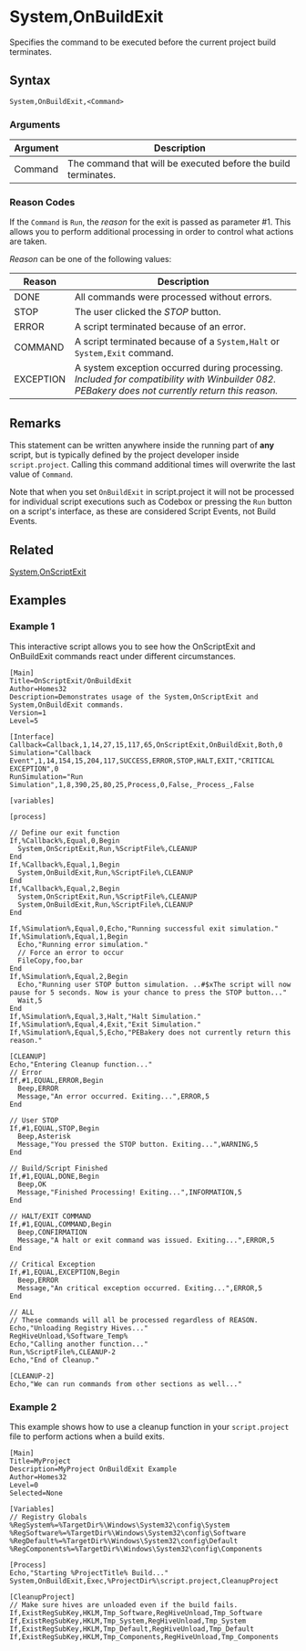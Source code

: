 # System,OnBuildExit

Specifies the command to be executed before the current project build terminates.

## Syntax

```pebakery
System,OnBuildExit,<Command>
```

### Arguments

| Argument | Description |
| --- | --- |
| Command | The command that will be executed before the build terminates. |

### Reason Codes

If the `Command` is `Run`, the *reason* for the exit is passed as parameter #1. This allows you to perform additional processing in order to control what actions are taken.

*Reason* can be one of the following values:

| Reason | Description |
| --- | --- |
| DONE | All commands were processed without errors. |
| STOP | The user clicked the *STOP* button. |
| ERROR | A script terminated because of an error. |
| COMMAND | A script terminated because of a `System,Halt` or `System,Exit` command. |
| EXCEPTION | A system exception occurred during processing. *Included for compatibility with Winbuilder 082. PEBakery does not currently return this reason.*|

## Remarks

This statement can be written anywhere inside the running part of **any** script, but is typically defined by the project developer inside `script.project`. Calling this command additional times will overwrite the last value of `Command`.

Note that when you set `OnBuildExit` in script.project it will not be processed for individual script executions such as Codebox or pressing the `Run` button on a script's interface, as these are considered Script Events, not Build Events.

## Related

[System,OnScriptExit](./OnScriptExit.md)

## Examples

### Example 1

This interactive script allows you to see how the OnScriptExit and OnBuildExit commands react under different circumstances.

```pebakery
[Main]
Title=OnScriptExit/OnBuildExit
Author=Homes32
Description=Demonstrates usage of the System,OnScriptExit and System,OnBuildExit commands.
Version=1
Level=5

[Interface]
Callback=Callback,1,14,27,15,117,65,OnScriptExit,OnBuildExit,Both,0
Simulation="Callback Event",1,14,154,15,204,117,SUCCESS,ERROR,STOP,HALT,EXIT,"CRITICAL EXCEPTION",0
RunSimulation="Run Simulation",1,8,390,25,80,25,Process,0,False,_Process_,False

[variables]

[process]

// Define our exit function
If,%Callback%,Equal,0,Begin
  System,OnScriptExit,Run,%ScriptFile%,CLEANUP
End
If,%Callback%,Equal,1,Begin
  System,OnBuildExit,Run,%ScriptFile%,CLEANUP
End
If,%Callback%,Equal,2,Begin
  System,OnScriptExit,Run,%ScriptFile%,CLEANUP
  System,OnBuildExit,Run,%ScriptFile%,CLEANUP
End

If,%Simulation%,Equal,0,Echo,"Running successful exit simulation."
If,%Simulation%,Equal,1,Begin
  Echo,"Running error simulation."
  // Force an error to occur
  FileCopy,foo,bar
End
If,%Simulation%,Equal,2,Begin
  Echo,"Running user STOP button simulation. ..#$xThe script will now pause for 5 seconds. Now is your chance to press the STOP button..."
  Wait,5
End
If,%Simulation%,Equal,3,Halt,"Halt Simulation."
If,%Simulation%,Equal,4,Exit,"Exit Simulation."
If,%Simulation%,Equal,5,Echo,"PEBakery does not currently return this reason."

[CLEANUP]
Echo,"Entering Cleanup function..."
// Error
If,#1,EQUAL,ERROR,Begin
  Beep,ERROR
  Message,"An error occurred. Exiting...",ERROR,5
End

// User STOP
If,#1,EQUAL,STOP,Begin
  Beep,Asterisk
  Message,"You pressed the STOP button. Exiting...",WARNING,5
End

// Build/Script Finished
If,#1,EQUAL,DONE,Begin
  Beep,OK
  Message,"Finished Processing! Exiting...",INFORMATION,5
End

// HALT/EXIT COMMAND
If,#1,EQUAL,COMMAND,Begin
  Beep,CONFIRMATION
  Message,"A halt or exit command was issued. Exiting...",ERROR,5
End

// Critical Exception
If,#1,EQUAL,EXCEPTION,Begin
  Beep,ERROR
  Message,"An critical exception occurred. Exiting...",ERROR,5
End

// ALL
// These commands will all be processed regardless of REASON.
Echo,"Unloading Registry Hives..."
RegHiveUnload,%Software_Temp%
Echo,"Calling another function..."
Run,%ScriptFile%,CLEANUP-2
Echo,"End of Cleanup."

[CLEANUP-2]
Echo,"We can run commands from other sections as well..."

```

### Example 2

This example shows how to use a cleanup function in your `script.project` file to perform actions when a build exits.

```pebakery
[Main]
Title=MyProject
Description=MyProject OnBuildExit Example
Author=Homes32
Level=0
Selected=None

[Variables]
// Registry Globals
%RegSystem%=%TargetDir%\Windows\System32\config\System
%RegSoftware%=%TargetDir%\Windows\System32\config\Software
%RegDefault%=%TargetDir%\Windows\System32\config\Default
%RegComponents%=%TargetDir%\Windows\System32\config\Components

[Process]
Echo,"Starting %ProjectTitle% Build..."
System,OnBuildExit,Exec,%ProjectDir%\script.project,CleanupProject

[CleanupProject]
// Make sure hives are unloaded even if the build fails.
If,ExistRegSubKey,HKLM,Tmp_Software,RegHiveUnload,Tmp_Software
If,ExistRegSubKey,HKLM,Tmp_System,RegHiveUnload,Tmp_System
If,ExistRegSubKey,HKLM,Tmp_Default,RegHiveUnload,Tmp_Default
If,ExistRegSubKey,HKLM,Tmp_Components,RegHiveUnload,Tmp_Components

```